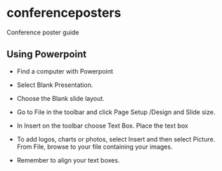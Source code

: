 # conferenceposters
Conference poster guide


## Using Powerpoint

- Find a computer with Powerpoint

- Select Blank Presentation.

- Choose the Blank slide layout.

- Go to File in the toolbar and click Page Setup /Design and Slide size.

- In Insert on the toolbar choose Text Box. Place the text box 

- To add logos, charts or photos, select Insert and then select Picture. From File, browse to your file containing your images. 

- Remember to align your text boxes.

